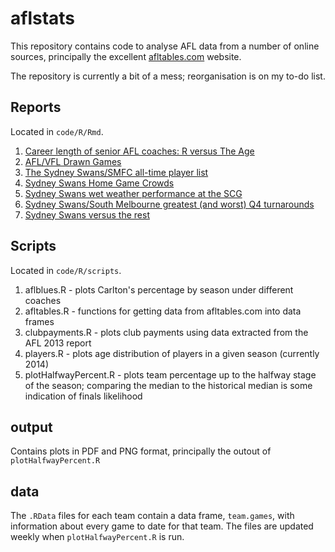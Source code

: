 # aflstats
This repository contains code to analyse AFL data from a number of online sources, principally the excellent [afltables.com](http://afltables.com/afl/afl_index.html) website.

The repository is currently a bit of a mess; reorganisation is on my to-do list.

## Reports
Located in `code/R/Rmd`.

1. [Career length of senior AFL coaches: R versus The Age](https://github.com/neilfws/aflstats/blob/master/code/R/Rmd/coaches_career_length/coaches.md)
1. [AFL/VFL Drawn Games](https://github.com/neilfws/aflstats/blob/master/code/R/Rmd/drawn_games/drawn_games.md)
1. [The Sydney Swans/SMFC all-time player list](https://github.com/neilfws/aflstats/blob/master/code/R/Rmd/swans_alltime_players/swans_alltime.md)
1. [Sydney Swans Home Game Crowds](https://github.com/neilfws/aflstats/blob/master/code/R/Rmd/swans_home_crowd/swans_home_crowd.md)
1. [Sydney Swans wet weather performance at the SCG](https://github.com/neilfws/aflstats/blob/master/code/R/Rmd/swans_scg_rain/scg_rain.md)
1. [Sydney Swans/South Melbourne greatest (and worst) Q4 turnarounds](https://github.com/neilfws/aflstats/blob/master/code/R/Rmd/swans_turnarounds/turnaround.md)
1. [Sydney Swans versus the rest](https://github.com/neilfws/aflstats/blob/master/code/R/Rmd/swans_versus_x/swans_versus_x.md)

## Scripts
Located in `code/R/scripts`.

1. aflblues.R - plots Carlton's percentage by season under different coaches
1. afltables.R - functions for getting data from afltables.com into data frames
1. clubpayments.R - plots club payments using data extracted from the AFL 2013 report
1. players.R - plots age distribution of players in a given season (currently 2014)
1. plotHalfwayPercent.R - plots team percentage up to the halfway stage of the season; comparing the median to the historical median is some indication of finals likelihood

## output
Contains plots in PDF and PNG format, principally the outout of `plotHalfwayPercent.R`

## data
The `.RData` files for each team contain a data frame, `team.games`, with information about every game to date for that team. The files are updated weekly when `plotHalfwayPercent.R` is run.
